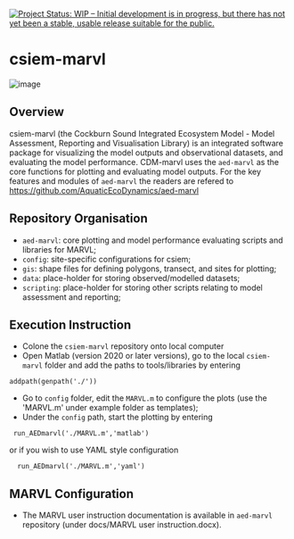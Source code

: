 [![Project Status: WIP – Initial development is in progress, but there has not yet been a stable, usable release suitable for the public.](https://www.repostatus.org/badges/latest/wip.svg)](https://www.repostatus.org/#wip)

# csiem-marvl

![image](aed-marvl/docs/MARVL-overview.png)

## Overview
csiem-marvl (the Cockburn Sound Integrated Ecosystem Model - Model Assessment, Reporting and Visualisation Library) is an integrated software package for visualizing the model outputs and observational datasets, and evaluating the model performance. CDM-marvl uses the `aed-marvl` as the core functions for plotting and evaluating model outputs. For the key features and modules of `aed-marvl` the readers are refered to https://github.com/AquaticEcoDynamics/aed-marvl 

## Repository Organisation
- `aed-marvl`: core plotting and model performance evaluating scripts and libraries for MARVL; 
- `config`: site-specific configurations for csiem;
- `gis`: shape files for defining polygons, transect, and sites for plotting;
- `data`: place-holder for storing observed/modelled datasets;
- `scripting`: place-holder for storing other scripts relating to model assessment and reporting;

## Execution Instruction
- Colone the `csiem-marvl` repository onto local computer
- Open Matlab (version 2020 or later versions), go to the local `csiem-marvl` folder and add the paths to tools/libraries by entering
 ```
 addpath(genpath('./'))
 ```
- Go to `config` folder, edit the `MARVL.m` to configure the plots (use the 'MARVL.m' under example folder as templates);
- Under the `config` path, start the plotting by entering
 ```
  run_AEDmarvl('./MARVL.m','matlab')
 ```
   or if you wish to use YAML style configuration
 ```
   run_AEDmarvl('./MARVL.m','yaml')
 ```

## MARVL Configuration
- The MARVL user instruction documentation is available in `aed-marvl` repository (under docs/MARVL user instruction.docx).
 
